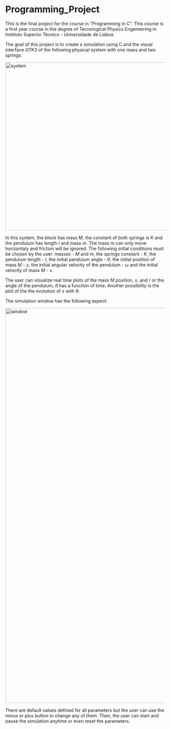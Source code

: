 # Programming_Project

This is the final project for the course in "Programming in C". This course is a first year course in the degree of Tecnological Physics Engeneering in Instituto Superior Técnico - Universidade de Lisboa.

The goal of this project is to create a simulation using C and the visual interface GTK3 of the following physical system with one mass and two springs:

<img width="526" alt="system" src="https://user-images.githubusercontent.com/31959975/221367061-83cd95d0-8192-4731-9cf7-a02d689ba4f8.png">

In this system, the block has mass $M$, the constant of both springs is $K$ and the pendulum has length $l$ and mass $m$. The mass m can only move horizontaly and friction will be ignored. The following initial conditions must be chosen by the user: masses - $M$ and $m$, the springs constant - $K$, the pendulum length - $l$, the initial pendulum angle - $\theta$, the initial position of mass $M$ - $x$, the initial angular velocity of the pendulum - $\omega$ and the initial velocity of mass $M$ - $v$.

The user can visualize real time plots of the mass M position, $x$, and / or the angle of the pendulum, $\theta$ has a function of time. Another possibility is the plot of the the evolution of $x$ with $\theta$.

The simulation window has the following aspect:

<img width="1236" alt="window" src="https://user-images.githubusercontent.com/31959975/221367678-38fa220f-a1ff-47e6-afba-06fbf20195f3.png">

There are default values defined for all parameters but the user can use the minus or plus button to change any of them. Then, the user can start and pause the simulation anytime or even reset the parameters.

